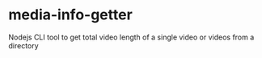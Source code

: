 # media-info-getter
Nodejs CLI tool to get total video length of a single video or videos from a directory
